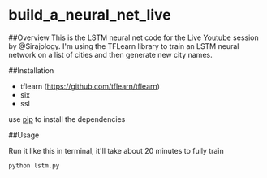 # build_a_neural_net_live

##Overview
This is the LSTM neural net code for the Live [Youtube](https://www.youtube.com/watch?v=KvoZU-ItDiE) session by @Sirajology. I'm using the TFLearn  library to train an LSTM neural network on a list of cities and then generate new city names.

##Installation


* tflearn (https://github.com/tflearn/tflearn)
* six
* ssl

use [pip](https://pypi.python.org/pypi/pip) to install the dependencies

##Usage 

Run it like this in terminal, it'll take about 20 minutes to fully train


```
python lstm.py
```



